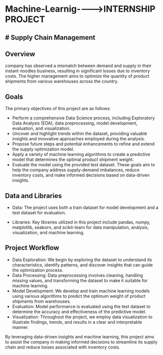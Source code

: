 # Machine-Learnig---->INTERNSHIP PROJECT
##                                                                                      # Supply Chain Management
## Overview
company has observed a mismatch between demand and supply in their instant noodles business, resulting in significant losses due to inventory costs. The higher management aims to optimize the quantity of product shipments from various warehouses across the country.

## Goals
The primary objectives of this project are as follows:

*	Perform a comprehensive Data Science process, including Exploratory Data Analysis (EDA), data preprocessing, model development, evaluation, and visualization.
*	Uncover and highlight trends within the dataset, providing valuable insights and innovative approaches employed during the analysis.
*	Propose future steps and potential enhancements to refine and extend the supply optimization model.
*	Apply a variety of machine learning algorithms to create a predictive model that determines the optimal product shipment weight.
*	Evaluate the model using the provided test dataset.
These goals aim to help the company address supply-demand imbalances, reduce inventory costs, and make informed decisions based on data-driven insights.

## Data and Libraries
*	Data: The project uses both a train dataset for model development and a test dataset for evaluation.

*	Libraries: Key libraries utilized in this project include pandas, numpy, matplotlib, seaborn, and scikit-learn for data manipulation, analysis, visualization, and machine learning.

## Project Workflow
*	Data Exploration: We begin by exploring the dataset to understand its characteristics, identify patterns, and discover insights that can guide the optimization process.
*	Data Processing: Data preprocessing involves cleaning, handling missing values, and transforming the dataset to make it suitable for machine learning.
*	Model Development: We develop and train machine learning models using various algorithms to predict the optimum weight of product shipments from warehouses.
*	Evaluation: Model performance is evaluated using the test dataset to determine the accuracy and effectiveness of the predictive model.
*	Visualization: Throughout the project, we employ data visualization to illustrate findings, trends, and results in a clear and interpretable manner.
  
By leveraging data-driven insights and machine learning, this project aims to assist the company in making informed decisions to streamline its supply chain and reduce losses associated with inventory costs.
